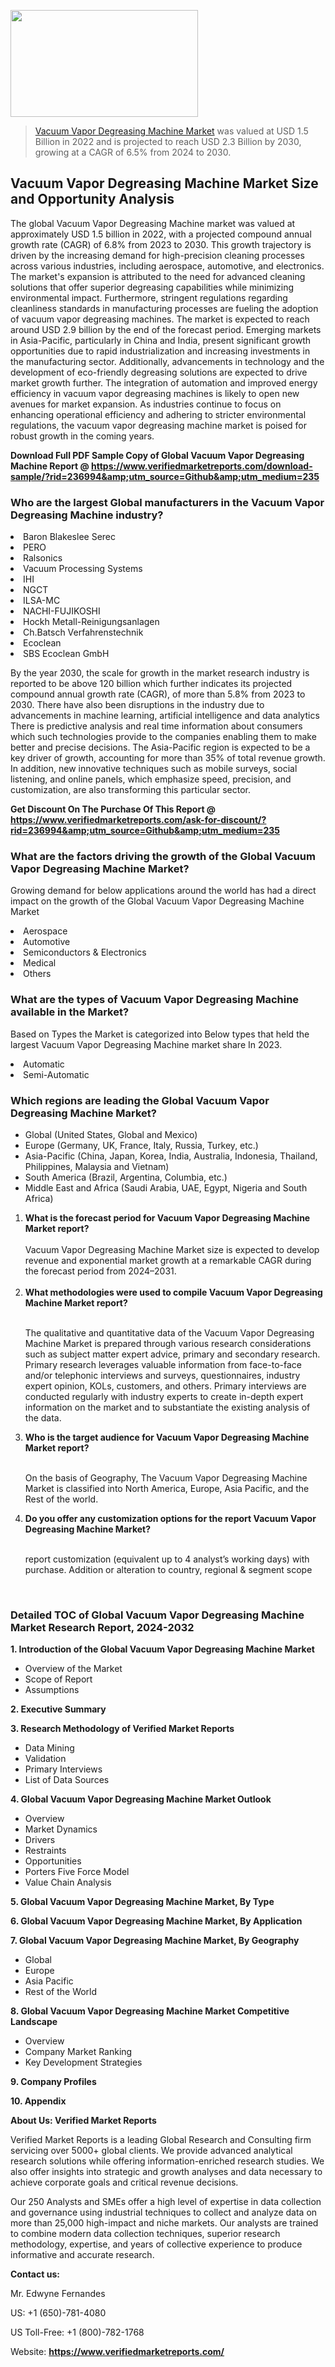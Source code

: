 <img src="https://ffe5etoiles.com/wp-content/uploads/2024/12/MST1-300x171.png" alt="" width="300" height="171" class="alignnone size-medium wp-image-20088" /><blockquote><p><p><a href="https://www.verifiedmarketreports.com/download-sample/?rid=236994&utm_source=Github&utm_medium=235" target="_blank">Vacuum Vapor Degreasing Machine Market</a> was valued at USD 1.5 Billion in 2022 and is projected to reach USD 2.3 Billion by 2030, growing at a CAGR of 6.5% from 2024 to 2030.</p></blockquote><p><h2>Vacuum Vapor Degreasing Machine Market Size and Opportunity Analysis</h2> The global Vacuum Vapor Degreasing Machine market was valued at approximately USD 1.5 billion in 2022, with a projected compound annual growth rate (CAGR) of 6.8% from 2023 to 2030. This growth trajectory is driven by the increasing demand for high-precision cleaning processes across various industries, including aerospace, automotive, and electronics. The market's expansion is attributed to the need for advanced cleaning solutions that offer superior degreasing capabilities while minimizing environmental impact. Furthermore, stringent regulations regarding cleanliness standards in manufacturing processes are fueling the adoption of vacuum vapor degreasing machines. The market is expected to reach around USD 2.9 billion by the end of the forecast period. Emerging markets in Asia-Pacific, particularly in China and India, present significant growth opportunities due to rapid industrialization and increasing investments in the manufacturing sector. Additionally, advancements in technology and the development of eco-friendly degreasing solutions are expected to drive market growth further. The integration of automation and improved energy efficiency in vacuum vapor degreasing machines is likely to open new avenues for market expansion. As industries continue to focus on enhancing operational efficiency and adhering to stricter environmental regulations, the vacuum vapor degreasing machine market is poised for robust growth in the coming years. </p><p class=""><strong>Download Full PDF Sample Copy of Global Vacuum Vapor Degreasing Machine Report @ <a href="https://www.verifiedmarketreports.com/download-sample/?rid=236994&amp;utm_source=Github&amp;utm_medium=235" target="_blank">https://www.verifiedmarketreports.com/download-sample/?rid=236994&amp;utm_source=Github&amp;utm_medium=235</a></strong></p><h3 id="" class="">Who are the largest Global manufacturers in the Vacuum Vapor Degreasing Machine industry?</h3><p><li>Baron Blakeslee Serec</li><li> PERO</li><li> Ralsonics</li><li> Vacuum Processing Systems</li><li> IHI</li><li> NGCT</li><li> ILSA-MC</li><li> NACHI-FUJIKOSHI</li><li> Hockh Metall-Reinigungsanlagen</li><li> Ch.Batsch Verfahrenstechnik</li><li> Ecoclean</li><li> SBS Ecoclean GmbH</li></p><div class=""><div class="" dir="" data-message-author-role="" data-message-id="" data-message-model-slug=""><div class=""><div class=""><div class=""><div class="" dir="" data-message-author-role="" data-message-id="" data-message-model-slug=""><div class=""><div class=""><p>By the year 2030, the scale for growth in the market research industry is reported to be above 120 billion which further indicates its projected compound annual growth rate (CAGR), of more than 5.8% from 2023 to 2030. There have also been disruptions in the industry due to advancements in machine learning, artificial intelligence and data analytics There is predictive analysis and real time information about consumers which such technologies provide to the companies enabling them to make better and precise decisions. The Asia-Pacific region is expected to be a key driver of growth, accounting for more than 35% of total revenue growth. In addition, new innovative techniques such as mobile surveys, social listening, and online panels, which emphasize speed, precision, and customization, are also transforming this particular sector.</p><p><strong>Get Discount On The Purchase Of This Report @&nbsp; <a href="https://www.verifiedmarketreports.com/ask-for-discount/?rid=236994&amp;utm_source=Github&amp;utm_medium=235" target="_blank">https://www.verifiedmarketreports.com/ask-for-discount/?rid=236994&amp;utm_source=Github&amp;utm_medium=235</a></strong></p></div></div></div></div></div></div></div></div><h3 id="" class="">What are the factors driving the growth of the Global Vacuum Vapor Degreasing Machine Market?</h3><p id="" class="">Growing demand for below applications around the world has had a direct impact on the growth of the Global Vacuum Vapor Degreasing Machine Market</p><p id="" class=""><li>Aerospace</li><li> Automotive</li><li> Semiconductors & Electronics</li><li> Medical</li><li> Others</li></p><h3 id="" class="">What are the types of Vacuum Vapor Degreasing Machine available in the Market?</h3><p id="" class="">Based on Types the Market is categorized into Below types that held the largest Vacuum Vapor Degreasing Machine market share In 2023.</p><p id="" class=""><li>Automatic</li><li> Semi-Automatic</li></p><h3 id="" class="">Which regions are leading the Global Vacuum Vapor Degreasing Machine Market?</h3><ul><li>Global (United States, Global and Mexico)</li><li>Europe (Germany, UK, France, Italy, Russia, Turkey, etc.)</li><li>Asia-Pacific (China, Japan, Korea, India, Australia, Indonesia, Thailand, Philippines, Malaysia and Vietnam)</li><li>South America (Brazil, Argentina, Columbia, etc.)</li><li>Middle East and Africa (Saudi Arabia, UAE, Egypt, Nigeria and South Africa)</li></ul><p><ol><li><strong>What is the forecast period for Vacuum Vapor Degreasing Machine Market report?<br /></strong><br /><span data-sheets-root="1" data-sheets-value="{&quot;1&quot;:2,&quot;2&quot;:&quot;XXXX size is expected to develop revenue and exponential market growth at a remarkable CAGR during the forecast period from 2024&ndash;2030.&quot;}" data-sheets-userformat="{&quot;2&quot;:12674,&quot;4&quot;:{&quot;1&quot;:2,&quot;2&quot;:16776960},&quot;10&quot;:2,&quot;11&quot;:0,&quot;15&quot;:&quot;Arial&quot;,&quot;16&quot;:12}">Vacuum Vapor Degreasing Machine Market size is expected to develop revenue and exponential market growth at a remarkable CAGR during the forecast period from 2024&ndash;2031.</span><br /><br /></li><li><strong>What methodologies were used to compile Vacuum Vapor Degreasing Machine Market report?<br /><br /></strong><p>The qualitative and quantitative data of the&nbsp;Vacuum Vapor Degreasing Machine Market is prepared through various research considerations such as subject matter expert advice, primary and secondary research. Primary research leverages valuable information from face-to-face and/or telephonic interviews and surveys, questionnaires, industry expert opinion, KOLs, customers, and others. Primary interviews are conducted regularly with industry experts to create in-depth expert information on the market and to substantiate the existing analysis of the data.&nbsp;</p></li><li><strong>Who is the target audience for Vacuum Vapor Degreasing Machine Market report?<br /><br /></strong><p>On the basis of Geography, The&nbsp;Vacuum Vapor Degreasing Machine Market is classified into North America, Europe, Asia Pacific, and the Rest of the world.</p></li><li><strong>Do you offer any customization options for the report Vacuum Vapor Degreasing Machine Market?<br /><br /></strong><p>report customization (equivalent up to 4 analyst&rsquo;s working days) with purchase. Addition or alteration to country, regional &amp; segment scope</p><p>&nbsp;</p></li></ol></p><h3 id="" class="">Detailed TOC of Global Vacuum Vapor Degreasing Machine Market Research Report, 2024-2032</h3><p id="" class=""><strong>1. Introduction of the Global Vacuum Vapor Degreasing Machine Market</strong></p><ul><li>Overview of the Market</li><li>Scope of Report</li><li>Assumptions</li></ul><p id="" class=""><strong>2. Executive Summary</strong></p><p id="" class=""><strong>3. Research Methodology of&nbsp;Verified Market Reports</strong></p><ul><li>Data Mining</li><li>Validation</li><li>Primary Interviews</li><li>List of Data Sources</li></ul><p id="" class=""><strong>4. Global Vacuum Vapor Degreasing Machine Market Outlook</strong></p><ul><li>Overview</li><li>Market Dynamics</li><li>Drivers</li><li>Restraints</li><li>Opportunities</li><li>Porters Five Force Model</li><li>Value Chain Analysis</li></ul><p id="" class=""><strong>5. Global Vacuum Vapor Degreasing Machine Market, By&nbsp;Type</strong></p><p id="" class=""><strong>6. Global Vacuum Vapor Degreasing Machine Market, By Application</strong></p><p id="" class=""><strong>7. Global Vacuum Vapor Degreasing Machine Market, By Geography</strong></p><ul><li>Global</li><li>Europe</li><li>Asia Pacific</li><li>Rest of the World</li></ul><p id="" class=""><strong>8. Global Vacuum Vapor Degreasing Machine Market Competitive Landscape</strong></p><ul><li>Overview</li><li>Company Market Ranking</li><li>Key Development Strategies</li></ul><p id="" class=""><strong>9. Company Profiles</strong></p><p id="" class=""><strong>10. Appendix</strong></p><p id="" class=""><strong>About Us: Verified Market Reports</strong></p><p id="" class="">Verified Market Reports is a leading Global Research and Consulting firm servicing over 5000+ global clients. We provide advanced analytical research solutions while offering information-enriched research studies. We also offer insights into strategic and growth analyses and data necessary to achieve corporate goals and critical revenue decisions.</p><p id="" class="">Our 250 Analysts and SMEs offer a high level of expertise in data collection and governance using industrial techniques to collect and analyze data on more than 25,000 high-impact and niche markets. Our analysts are trained to combine modern data collection techniques, superior research methodology, expertise, and years of collective experience to produce informative and accurate research.</p><p id="" class=""><strong>Contact us:</strong></p><p id="" class="">Mr. Edwyne Fernandes</p><p id="" class="">US: +1 (650)-781-4080</p><p id="" class="">US Toll-Free: +1 (800)-782-1768</p><p id="" class="">Website: <a target="" data-test-app-aware-link=""><strong>https://www.verifiedmarketreports.com/</strong></a></p>
